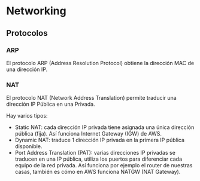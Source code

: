 # Networking

## Protocolos

### ARP

El protocolo ARP (Address Resolution Protocol) obtiene la dirección MAC de una dirección IP.

### NAT

El protocolo NAT (Network Address Translation) permite traducir una dirección IP Pública en una Privada.

Hay varios tipos:

- Static NAT: cada dirección IP privada tiene asignada una única dirección pública (fija). Así funciona Internet Gateway (IGW) de AWS.
- Dynamic NAT: traduce 1 dirección IP privada en la primera IP pública disponible.
- Port Address Translation (PAT): varias direcciones IP privadas se traducen en una IP pública, utiliza los puertos para diferenciar cada equipo de la red privada. Así funciona por ejemplo el router de nuestras casas, también es cómo en AWS funciona NATGW (NAT Gateway).
